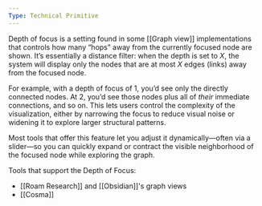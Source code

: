 ```yaml
---
Type: Technical Primitive
---
```


Depth of focus is a setting found in some [[Graph view]] implementations that controls how many “hops” away from the currently focused node are shown. It’s essentially a distance filter: when the depth is set to _X_, the system will display only the nodes that are at most _X_ edges (links) away from the focused node.

For example, with a depth of focus of 1, you’d see only the directly connected nodes. At 2, you’d see those nodes plus all of _their_ immediate connections, and so on. This lets users control the complexity of the visualization, either by narrowing the focus to reduce visual noise or widening it to explore larger structural patterns.

Most tools that offer this feature let you adjust it dynamically—often via a slider—so you can quickly expand or contract the visible neighborhood of the focused node while exploring the graph.

Tools that support the Depth of Focus:
- [[Roam Research]] and [[Obsidian]]'s graph views
- [[Cosma]]